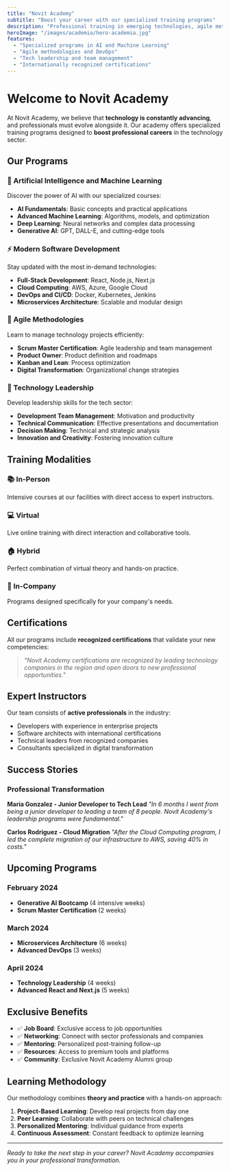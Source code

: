 ```yaml
---
title: "Novit Academy"
subtitle: "Boost your career with our specialized training programs"
description: "Professional training in emerging technologies, agile methodologies, and technological leadership skills."
heroImage: "/images/academia/hero-academia.jpg"
features:
  - "Specialized programs in AI and Machine Learning"
  - "Agile methodologies and DevOps"
  - "Tech leadership and team management"
  - "Internationally recognized certifications"
---
```


# Welcome to Novit Academy

At Novit Academy, we believe that **technology is constantly advancing**, and professionals must evolve alongside it. Our academy offers specialized training programs designed to **boost professional careers** in the technology sector.

## Our Programs

### 🤖 Artificial Intelligence and Machine Learning

Discover the power of AI with our specialized courses:

- **AI Fundamentals**: Basic concepts and practical applications
- **Advanced Machine Learning**: Algorithms, models, and optimization
- **Deep Learning**: Neural networks and complex data processing
- **Generative AI**: GPT, DALL-E, and cutting-edge tools

### ⚡ Modern Software Development

Stay updated with the most in-demand technologies:

- **Full-Stack Development**: React, Node.js, Next.js
- **Cloud Computing**: AWS, Azure, Google Cloud
- **DevOps and CI/CD**: Docker, Kubernetes, Jenkins
- **Microservices Architecture**: Scalable and modular design

### 🎯 Agile Methodologies

Learn to manage technology projects efficiently:

- **Scrum Master Certification**: Agile leadership and team management
- **Product Owner**: Product definition and roadmaps
- **Kanban and Lean**: Process optimization
- **Digital Transformation**: Organizational change strategies

### 👥 Technology Leadership

Develop leadership skills for the tech sector:

- **Development Team Management**: Motivation and productivity
- **Technical Communication**: Effective presentations and documentation
- **Decision Making**: Technical and strategic analysis
- **Innovation and Creativity**: Fostering innovation culture

## Training Modalities

### 📚 In-Person
Intensive courses at our facilities with direct access to expert instructors.

### 💻 Virtual
Live online training with direct interaction and collaborative tools.

### 🏠 Hybrid
Perfect combination of virtual theory and hands-on practice.

### 🏢 In-Company
Programs designed specifically for your company's needs.

## Certifications

All our programs include **recognized certifications** that validate your new competencies:

> *"Novit Academy certifications are recognized by leading technology companies in the region and open doors to new professional opportunities."*

## Expert Instructors

Our team consists of **active professionals** in the industry:

- Developers with experience in enterprise projects
- Software architects with international certifications
- Technical leaders from recognized companies
- Consultants specialized in digital transformation

## Success Stories

### Professional Transformation

**Maria Gonzalez - Junior Developer to Tech Lead**
*"In 6 months I went from being a junior developer to leading a team of 8 people. Novit Academy's leadership programs were fundamental."*

**Carlos Rodriguez - Cloud Migration**
*"After the Cloud Computing program, I led the complete migration of our infrastructure to AWS, saving 40% in costs."*

## Upcoming Programs

### February 2024
- **Generative AI Bootcamp** (4 intensive weeks)
- **Scrum Master Certification** (2 weeks)

### March 2024
- **Microservices Architecture** (6 weeks)
- **Advanced DevOps** (3 weeks)

### April 2024
- **Technology Leadership** (4 weeks)
- **Advanced React and Next.js** (5 weeks)

## Exclusive Benefits

- ✅ **Job Board**: Exclusive access to job opportunities
- ✅ **Networking**: Connect with sector professionals and companies
- ✅ **Mentoring**: Personalized post-training follow-up
- ✅ **Resources**: Access to premium tools and platforms
- ✅ **Community**: Exclusive Novit Academy Alumni group

## Learning Methodology

Our methodology combines **theory and practice** with a hands-on approach:

1. **Project-Based Learning**: Develop real projects from day one
2. **Peer Learning**: Collaborate with peers on technical challenges
3. **Personalized Mentoring**: Individual guidance from experts
4. **Continuous Assessment**: Constant feedback to optimize learning

---

*Ready to take the next step in your career? Novit Academy accompanies you in your professional transformation.*